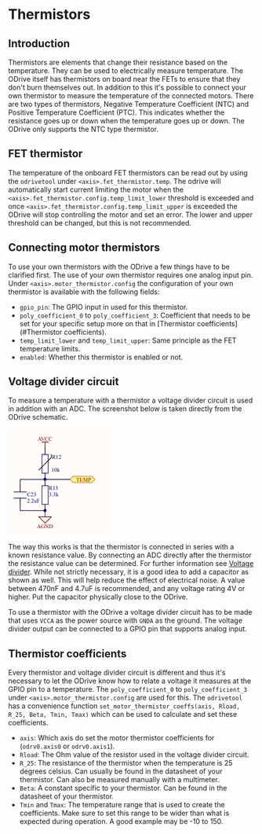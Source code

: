 # Thermistors

## Introduction
Thermistors are elements that change their resistance based on the temperature. They can be used to electrically measure temperature. The ODrive itself has thermistors on board near the FETs to ensure that they don't burn themselves out. In addition to this it's possible to connect your own thermistor to measure the temperature of the connected motors. There are two types of thermistors, Negative Temperature Coefficient (NTC) and Positive Temperature Coefficient (PTC). This indicates whether the resistance goes up or down when the temperature goes up or down. The ODrive only supports the NTC type thermistor.

## FET thermistor
The temperature of the onboard FET thermistors can be read out by using the `odrivetool` under `<axis>.fet_thermistor.temp`. The odrive will automatically start current limiting the motor when the `<axis>.fet_thermistor.config.temp_limit_lower` threshold is exceeded and once `<axis>.fet_thermistor.config.temp_limit_upper` is exceeded the ODrive will stop controlling the motor and set an error. The lower and upper threshold can be changed, but this is not recommended.

## Connecting motor thermistors

To use your own thermistors with the ODrive a few things have to be clarified first. The use of your own thermistor requires one analog input pin. Under `<axis>.motor_thermistor.config` the configuration of your own thermistor is available with the following fields:

* `gpio_pin`: The GPIO input in used for this thermistor.
* `poly_coefficient_0` to `poly_coefficient_3`: Coefficient that needs to be set for your specific setup more on that in [Thermistor coefficients](#Thermistor coefficients).
* `temp_limit_lower` and `temp_limit_upper`: Same principle as the FET temperature limits.
* `enabled`: Whether this thermistor is enabled or not.

## Voltage divider circuit
To measure a temperature with a thermistor a voltage divider circuit is used in addition with an ADC. The screenshot below is taken directly from the ODrive schematic.

![Launch Configurations](screenshots/thermistor-voltage-divider.png "Thermistor voltage divider")

The way this works is that the thermistor is connected in series with a known resistance value. By connecting an ADC directly after the thermistor the resistance value can be determined. For further information see [Voltage divider](https://en.wikipedia.org/wiki/Voltage_divider). While not strictly necessary, it is a good idea to add a capacitor as shown as well. This will help reduce the effect of electrical noise. A value between 470nF and 4.7uF is recommended, and any voltage rating 4V or higher. Put the capacitor physically close to the ODrive.

To use a thermistor with the ODrive a voltage divider circuit has to be made that uses `VCCA` as the power source with `GNDA` as the ground. The voltage divider output can be connected to a GPIO pin that supports analog input.

## Thermistor coefficients
Every thermistor and voltage divider circuit is different and thus it's necessary to let the ODrive know how to relate a voltage it measures at the GPIO pin to a temperature. The `poly_coefficient_0` to `poly_coefficient_3` under `<axis>.motor_thermistor.config` are used for this. The `odrivetool` has a convenience function `set_motor_thermistor_coeffs(axis, Rload, R_25, Beta, Tmin, Tmax)` which can be used to calculate and set these coefficients.

* `axis`: Which axis do set the motor thermistor coefficients for (`odrv0.axis0` or `odrv0.axis1`).
* `Rload`: The Ohm value of the resistor used in the voltage divider circuit. 
* `R_25`: The resistance of the thermistor when the temperature is 25 degrees celsius. Can usually be found in the datasheet of your thermistor. Can also be measured manually with a multimeter.
* `Beta`: A constant specific to your thermistor. Can be found in the datasheet of your thermistor.
* `Tmin` and `Tmax`: The temperature range that is used to create the coefficients. Make sure to set this range to be wider than what is expected during operation. A good example may be -10 to 150.
